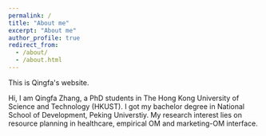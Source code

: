 ```yaml
---
permalink: /
title: "About me"
excerpt: "About me"
author_profile: true
redirect_from: 
  - /about/
  - /about.html
---
```


This is Qingfa's website. 

Hi, I am Qingfa Zhang, a PhD students in The Hong Kong University of Science and Technology (HKUST). I got my bachelor degree in National School of Development, Peking Universtiy. My research interest lies on resource planning in healthcare, empirical OM and marketing-OM interface.
  
  
